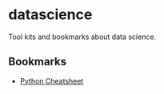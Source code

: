 # datascience

Tool kits and bookmarks about data science.

## Bookmarks

- [Python Cheatsheet](https://www.pythoncheatsheet.org)